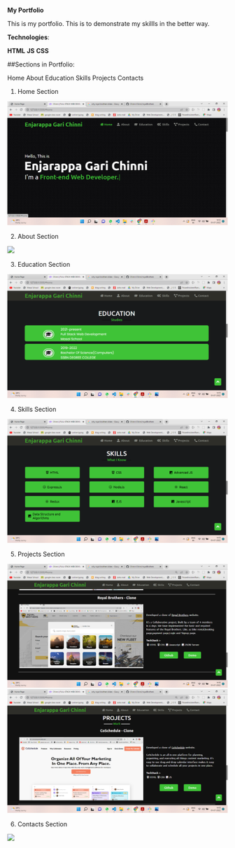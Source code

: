 <!-- ## Follow the link below to view my Portfolio -->
**My Portfolio**

This is my portfolio. This is to demonstrate my skillls in the better way.

**Technologies**:

**HTML**
**JS**
**CSS**

##Sections in Portfolio:

Home
About
Education
Skills
Projects
Contacts

1. Home Section 

<img src = "./images/home.png.png" />

2. About Section 

<img src = "./images/about.png" />

3. Education Section 

<img src ="./images/education.png.png" />

4. Skills Section 

<img src = "./images/skills.png.png" />

5. Projects Section 

<img src = "./images/project1.png.png" />

<img src = "./images/project2.png.png">


6. Contacts Section 

<img src = "./image/contact.png.png" />




